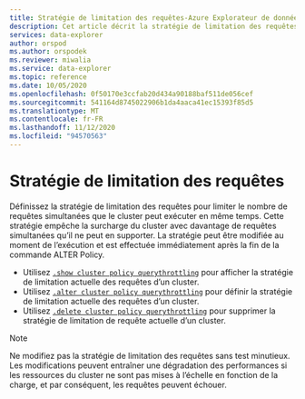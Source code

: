 ```yaml
---
title: Stratégie de limitation des requêtes-Azure Explorateur de données
description: Cet article décrit la stratégie de limitation des requêtes dans Azure Explorateur de données
services: data-explorer
author: orspod
ms.author: orspodek
ms.reviewer: miwalia
ms.service: data-explorer
ms.topic: reference
ms.date: 10/05/2020
ms.openlocfilehash: 0f50170e3ccfab20d434a90188baf511de056cef
ms.sourcegitcommit: 541164d8745022906b1da4aaca41ec15393f85d5
ms.translationtype: MT
ms.contentlocale: fr-FR
ms.lasthandoff: 11/12/2020
ms.locfileid: "94570563"
---
```

# <a name="query-throttling-policy"></a>Stratégie de limitation des requêtes

Définissez la stratégie de limitation des requêtes pour limiter le nombre de requêtes simultanées que le cluster peut exécuter en même temps. Cette stratégie empêche la surcharge du cluster avec davantage de requêtes simultanées qu’il ne peut en supporter. La stratégie peut être modifiée au moment de l’exécution et est effectuée immédiatement après la fin de la commande ALTER Policy.

* Utilisez [`.show cluster policy querythrottling`](query-throttling-policy-commands.md#show-cluster-policy-querythrottling) pour afficher la stratégie de limitation actuelle des requêtes d’un cluster.
* Utilisez [`.alter cluster policy querythrottling`](query-throttling-policy-commands.md#alter-cluster-policy-querythrottling) pour définir la stratégie de limitation actuelle des requêtes d’un cluster.
* Utilisez [`.delete cluster policy querythrottling`](query-throttling-policy-commands.md#delete-cluster-policy-querythrottling) pour supprimer la stratégie de limitation de requête actuelle d’un cluster.

> [!NOTE]
> Ne modifiez pas la stratégie de limitation des requêtes sans test minutieux. Les modifications peuvent entraîner une dégradation des performances si les ressources du cluster ne sont pas mises à l’échelle en fonction de la charge, et par conséquent, les requêtes peuvent échouer. 
